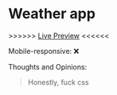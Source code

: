 <h1>Weather app</h1>

\>>\>>\>>   <a href="https://atlexeide.github.io/weather-app/">Live Preview</a>   <<<<<<

Mobile-responsive: ❌

Thoughts and Opinions:
>Honestly, fuck css